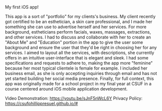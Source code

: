 My first iOS app!

This app is a sort of "portfolio" for my clients's business. My client recently got certified to be an esthetician, a skin care professional, and I made her something she can use to advertise herself and her services. For more background, estheticians perform facials, waxes, massages, extractions, and other services. I had to discuss and collaborate with her to create an "About Me" and "Education" portion in the app to give the user some background and ensure the user that they'd be right in choosing her for any services. I aimed to layout all the services, with descriptions, she currently offers in an intuitive user-interface that is elegant and sleek. I had some specifications and requests to adhere to, making the app more "feminine" because her most typical clientele is female for example. I included her business email, as she is only accepting inquiries through email and has not yet started building her social media presence. Finally, for full context, this app was originally made for a school project in my final year at CSUF in a course centered around iOS mobile application development.

Video Demonstration: https://youtu.be/sJnF5nWcL6Y
Privacy Policy: https://csufphillippresuel.github.io/#
